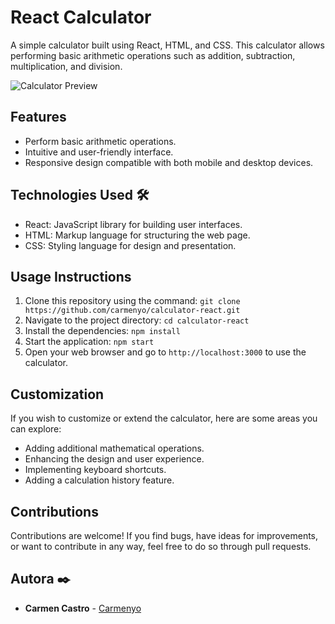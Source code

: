 # React Calculator

A simple calculator built using React, HTML, and CSS. This calculator allows performing basic arithmetic operations such as addition, subtraction, multiplication, and division.

![Calculator Preview](../react-calculator/src/images/calculator.png)

## Features

- Perform basic arithmetic operations.
- Intuitive and user-friendly interface.
- Responsive design compatible with both mobile and desktop devices.

## Technologies Used 🛠️

- React: JavaScript library for building user interfaces.
- HTML: Markup language for structuring the web page.
- CSS: Styling language for design and presentation.

## Usage Instructions

1. Clone this repository using the command: `git clone https://github.com/carmenyo/calculator-react.git`
2. Navigate to the project directory: `cd calculator-react`
3. Install the dependencies: `npm install`
4. Start the application: `npm start`
5. Open your web browser and go to `http://localhost:3000` to use the calculator.

## Customization

If you wish to customize or extend the calculator, here are some areas you can explore:

- Adding additional mathematical operations.
- Enhancing the design and user experience.
- Implementing keyboard shortcuts.
- Adding a calculation history feature.

## Contributions

Contributions are welcome! If you find bugs, have ideas for improvements, or want to contribute in any way, feel free to do so through pull requests.

## Autora ✒️

- **Carmen Castro** - [Carmenyo](https://github.com/Carmenyo)
